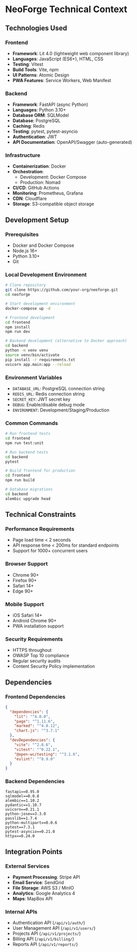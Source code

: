 # NeoForge Technical Context

## Technologies Used

### Frontend
- **Framework**: Lit 4.0 (lightweight web component library)
- **Languages**: JavaScript (ES6+), HTML, CSS
- **Testing**: Vitest
- **Build Tools**: Vite, npm
- **UI Patterns**: Atomic Design
- **PWA Features**: Service Workers, Web Manifest

### Backend
- **Framework**: FastAPI (async Python)
- **Languages**: Python 3.10+
- **Database ORM**: SQLModel
- **Database**: PostgreSQL
- **Caching**: Redis
- **Testing**: pytest, pytest-asyncio
- **Authentication**: JWT
- **API Documentation**: OpenAPI/Swagger (auto-generated)

### Infrastructure
- **Containerization**: Docker
- **Orchestration**:
  - Development: Docker Compose
  - Production: Nomad
- **CI/CD**: GitHub Actions
- **Monitoring**: Prometheus, Grafana
- **CDN**: Cloudflare
- **Storage**: S3-compatible object storage

## Development Setup

### Prerequisites
- Docker and Docker Compose
- Node.js 16+
- Python 3.10+
- Git

### Local Development Environment
```bash
# Clone repository
git clone https://github.com/your-org/neoforge.git
cd neoforge

# Start development environment
docker-compose up -d

# Frontend development
cd frontend
npm install
npm run dev

# Backend development (alternative to Docker approach)
cd backend
python -m venv venv
source venv/bin/activate
pip install -r requirements.txt
uvicorn app.main:app --reload
```

### Environment Variables
- `DATABASE_URL`: PostgreSQL connection string
- `REDIS_URL`: Redis connection string
- `SECRET_KEY`: JWT secret key
- `DEBUG`: Enable/disable debug mode
- `ENVIRONMENT`: Development/Staging/Production

### Common Commands
```bash
# Run frontend tests
cd frontend
npm run test:unit

# Run backend tests
cd backend
pytest

# Build frontend for production
cd frontend
npm run build

# Database migrations
cd backend
alembic upgrade head
```

## Technical Constraints

### Performance Requirements
- Page load time < 2 seconds
- API response time < 200ms for standard endpoints
- Support for 1000+ concurrent users

### Browser Support
- Chrome 90+
- Firefox 90+
- Safari 14+
- Edge 90+

### Mobile Support
- iOS Safari 14+
- Android Chrome 90+
- PWA installation support

### Security Requirements
- HTTPS throughout
- OWASP Top 10 compliance
- Regular security audits
- Content Security Policy implementation

## Dependencies

### Frontend Dependencies
```json
{
  "dependencies": {
    "lit": "^4.0.0",
    "page": "^1.11.6",
    "marked": "^4.0.12",
    "chart.js": "^3.7.1"
  },
  "devDependencies": {
    "vite": "^2.8.6",
    "vitest": "^0.22.1",
    "@open-wc/testing": "^3.1.6",
    "eslint": "^8.9.0"
  }
}
```

### Backend Dependencies
```
fastapi==0.95.0
sqlmodel==0.0.8
alembic==1.10.2
pydantic==1.10.7
uvicorn==0.21.1
python-jose==3.3.0
passlib==1.7.4
python-multipart==0.0.6
pytest==7.3.1
pytest-asyncio==0.21.0
httpx==0.24.0
```

## Integration Points

### External Services
- **Payment Processing**: Stripe API
- **Email Service**: SendGrid
- **File Storage**: AWS S3 / MinIO
- **Analytics**: Google Analytics 4
- **Maps**: MapBox API

### Internal APIs
- Authentication API (`/api/v1/auth/`)
- User Management API (`/api/v1/users/`)
- Projects API (`/api/v1/projects/`)
- Billing API (`/api/v1/billing/`)
- Reports API (`/api/v1/reports/`) 